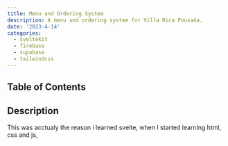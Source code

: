 ```yaml
---
title: Menu and Ordering System
description: A menu and ordering system for Villa Rica Pousada.
date: '2023-4-14'
categories:
  - sveltekit
  - firebase
  - supabase
  - tailwindcss
---
```


## Table of Contents

## Description

This was acctualy the reason i learned svelte, when I started learning html, css and js,